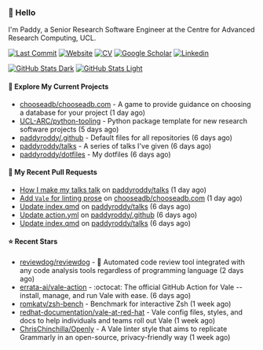 ### 👋 Hello

I'm Paddy, a Senior Research Software Engineer at the Centre for Advanced
Research Computing, UCL.

[![Last Commit](https://img.shields.io/github/last-commit/paddyroddy/paddyroddy/main?label=updated)](https://github.com/paddyroddy)
[![Website](https://img.shields.io/badge/GitHub%20Pages-222?logo=githubpages&logoColor=fff&style=for-the-badge&style=flat)](https://paddyroddy.github.io)
[![CV](https://img.shields.io/badge/CV-PDF-pink.svg)](https://paddyroddy.github.io/cv)
[![Google Scholar](https://img.shields.io/badge/Google%20Scholar-4285F4?logo=googlescholar&logoColor=fff&style=for-the-badge&style=flat)](https://scholar.google.com/citations?user=OFigHUwAAAAJ)
[![Linkedin](https://img.shields.io/badge/LinkedIn-0A66C2?logo=linkedin&logoColor=fff&style=for-the-badge&style=flat)](https://www.linkedin.com/in/patrickjamesroddy)

[![GitHub Stats Dark](https://github-readme-stats-paddyroddy.vercel.app/api?username=paddyroddy&disable_animations=true&hide_border=true&hide_title=true&include_all_commits=true&rank_icon=github&show=prs_merged,reviews&show_icons=true&theme=tokyonight)](https://github.com/paddyroddy/paddyroddy#gh-dark-mode-only)
[![GitHub Stats Light](https://github-readme-stats-paddyroddy.vercel.app/api?username=paddyroddy&disable_animations=true&hide_border=true&hide_title=true&include_all_commits=true&rank_icon=github&show=prs_merged,reviews&show_icons=true&theme=default)](https://github.com/paddyroddy/paddyroddy#gh-light-mode-only)

#### 👷 Explore My Current Projects

- [chooseadb/chooseadb.com](https://github.com/chooseadb/chooseadb.com) - A game to provide guidance on choosing a database for your project
  (1 day ago)
- [UCL-ARC/python-tooling](https://github.com/UCL-ARC/python-tooling) - Python package template for new research software projects
  (5 days ago)
- [paddyroddy/.github](https://github.com/paddyroddy/.github) - Default files for all repositories
  (6 days ago)
- [paddyroddy/talks](https://github.com/paddyroddy/talks) - A series of talks I&#39;ve given
  (6 days ago)
- [paddyroddy/dotfiles](https://github.com/paddyroddy/dotfiles) - My dotfiles
  (6 days ago)

#### 🔨 My Recent Pull Requests

- [How I make my talks talk](https://github.com/paddyroddy/talks/pull/96) on [paddyroddy/talks](https://github.com/paddyroddy/talks)
  (1 day ago)
- [Add `Vale` for linting prose](https://github.com/chooseadb/chooseadb.com/pull/67) on [chooseadb/chooseadb.com](https://github.com/chooseadb/chooseadb.com)
  (1 day ago)
- [Update index.qmd](https://github.com/paddyroddy/talks/pull/95) on [paddyroddy/talks](https://github.com/paddyroddy/talks)
  (6 days ago)
- [Update action.yml](https://github.com/paddyroddy/.github/pull/308) on [paddyroddy/.github](https://github.com/paddyroddy/.github)
  (6 days ago)
- [Update index.qmd](https://github.com/paddyroddy/talks/pull/94) on [paddyroddy/talks](https://github.com/paddyroddy/talks)
  (6 days ago)

#### ⭐ Recent Stars

- [reviewdog/reviewdog](https://github.com/reviewdog/reviewdog) - 🐶 Automated code review tool integrated with any code analysis tools regardless of programming language
  (2 days ago)
- [errata-ai/vale-action](https://github.com/errata-ai/vale-action) - :octocat: The official GitHub Action for Vale -- install, manage, and run Vale with ease.
  (6 days ago)
- [romkatv/zsh-bench](https://github.com/romkatv/zsh-bench) - Benchmark for interactive Zsh
  (1 week ago)
- [redhat-documentation/vale-at-red-hat](https://github.com/redhat-documentation/vale-at-red-hat) - Vale config files, styles, and docs to help individuals and teams roll out Vale
  (1 week ago)
- [ChrisChinchilla/Openly](https://github.com/ChrisChinchilla/Openly) - A Vale linter style that aims to replicate Grammarly in an open-source, privacy-friendly way
  (1 week ago)

